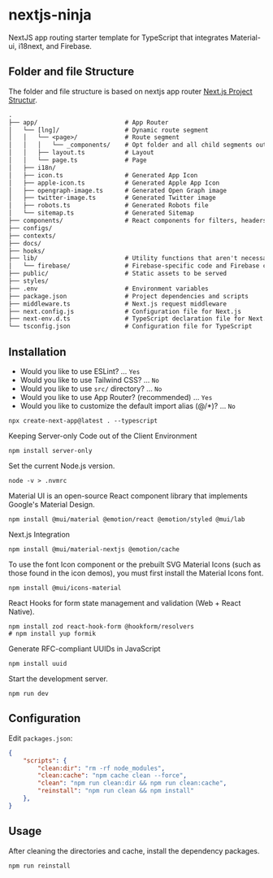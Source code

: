 # nextjs-ninja

NextJS app routing starter template for TypeScript that integrates Material-ui, i18next, and Firebase.

## Folder and file Structure

The folder and file structure is based on nextjs app router [Next.js Project Structur](https://nextjs.org/docs/getting-started/project-structure).

```txt
.
├── app/                        # App Router
│   └── [lng]/                  # Dynamic route segment
│   │   └── <page>/             # Route segment
│   │   │   └── _components/    # Opt folder and all child segments out of routing
│   │   ├── layout.ts           # Layout
│   │   └── page.ts             # Page
│   ├── i18n/
│   ├── icon.ts                 # Generated App Icon
│   ├── apple-icon.ts           # Generated Apple App Icon
│   ├── opengraph-image.ts      # Generated Open Graph image
│   ├── twitter-image.ts        # Generated Twitter image
│   ├── robots.ts               # Generated Robots file
│   └── sitemap.ts              # Generated Sitemap
├── components/                 # React components for filters, headers
├── configs/
├── contexts/
├── docs/
├── hooks/
├── lib/                        # Utility functions that aren't necessarily bound to React or Next.js
│   └── firebase/               # Firebase-specific code and Firebase configuration
├── public/                     # Static assets to be served
├── styles/
├── .env                        # Environment variables
├── package.json                # Project dependencies and scripts
├── middleware.ts               # Next.js request middleware
├── next.config.js              # Configuration file for Next.js
├── next-env.d.ts               # TypeScript declaration file for Next.js
└── tsconfig.json               # Configuration file for TypeScript
```

## Installation

- Would you like to use ESLint? … `Yes`
- Would you like to use Tailwind CSS? … `No`
- Would you like to use `src/` directory? … `No`
- Would you like to use App Router? (recommended) … `Yes`
- Would you like to customize the default import alias (@/\*)? … `No`

```shell
npx create-next-app@latest . --typescript
```

Keeping Server-only Code out of the Client Environment

```shell
npm install server-only
```

Set the current Node.js version.

```shell
node -v > .nvmrc
```

Material UI is an open-source React component library that implements Google's Material Design.

```shell
npm install @mui/material @emotion/react @emotion/styled @mui/lab
```

Next.js Integration

```shell
npm install @mui/material-nextjs @emotion/cache
```

To use the font Icon component or the prebuilt SVG Material Icons (such as those found in the icon demos),
you must first install the Material Icons font.

```shell
npm install @mui/icons-material
```

React Hooks for form state management and validation (Web + React Native).

```shell
npm install zod react-hook-form @hookform/resolvers
# npm install yup formik
```

Generate RFC-compliant UUIDs in JavaScript

```shell
npm install uuid
```

Start the development server.

```shell
npm run dev
```

## Configuration

Edit `packages.json`:

```json
{
    "scripts": {
        "clean:dir": "rm -rf node_modules",
        "clean:cache": "npm cache clean --force",
        "clean": "npm run clean:dir && npm run clean:cache",
        "reinstall": "npm run clean && npm install"
    },
}
```

## Usage

After cleaning the directories and cache, install the dependency packages.

```shell
npm run reinstall
```
